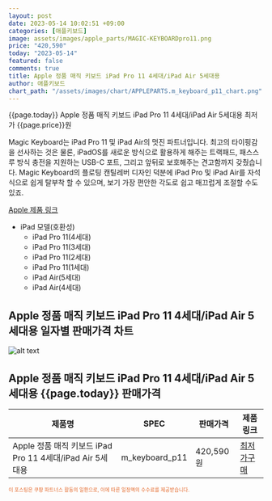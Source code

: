 ```yaml
---
layout: post
date: 2023-05-14 10:02:51 +09:00
categories: [애플키보드]
image: assets/images/apple_parts/MAGIC-KEYBOARDpro11.png
price: "420,590"
today: "2023-05-14"
featured: false
comments: true
title: Apple 정품 매직 키보드 iPad Pro 11 4세대/iPad Air 5세대용
author: 애플키보드
chart_path: "/assets/images/chart/APPLEPARTS.m_keyboard_p11_chart.png"
---
```


{{page.today}} Apple 정품 매직 키보드 iPad Pro 11 4세대/iPad Air 5세대용 최저가 {{page.price}}원

Magic Keyboard는 iPad Pro 11 및 iPad Air의 멋진 파트너입니다. 최고의 타이핑감을 선사하는 것은 물론, iPadOS를 새로운 방식으로 활용하게 해주는 트랙패드, 패스스루 방식 충전을 지원하는 USB-C 포트, 그리고 앞뒤로 보호해주는 견고함까지 갖췄습니다. Magic Keyboard의 플로팅 캔틸레버 디자인 덕분에 iPad Pro 및 iPad Air를 자석식으로 쉽게 탈부착 할 수 있으며, 보기 가장 편안한 각도로 쉽고 매끄럽게 조절할 수도 있죠.

<a href='https://www.apple.com/kr/shop/product/MXQT2KH/A/ipad-pro-114%EC%84%B8%EB%8C%80-%EB%B0%8F-ipad-air5%EC%84%B8%EB%8C%80%EC%9A%A9-magic-keyboard-%ED%95%9C%EA%B5%AD%EC%96%B4-%EB%B8%94%EB%9E%99' target='_blank'>Apple 제품 링크</a>

- iPad 모델(호환성)
  - iPad Pro 11(4세대)
  - iPad Pro 11(3세대)
  - iPad Pro 11(2세대)
  - iPad Pro 11(1세대)
  - iPad Air(5세대)
  - iPad Air(4세대)

## Apple 정품 매직 키보드 iPad Pro 11 4세대/iPad Air 5세대용 일자별 판매가격 차트
![alt text]({{page.chart_path}} "Apple 정품 매직 키보드 iPad Pro 11 4세대/iPad Air 5세대용 판매가격 차트")

## Apple 정품 매직 키보드 iPad Pro 11 4세대/iPad Air 5세대용 {{page.today}} 판매가격
<main>
<table id="rwd-table-large">
  <thead>
    <tr>
      <th>제품명</th>
      <th>SPEC</th>
      <th>판매가격</th>
      <th>제품링크</th>
    </tr>
  </thead>
  <tbody><tr>
        <td>Apple 정품 매직 키보드 iPad Pro 11 4세대/iPad Air 5세대용</td>
        <td>m_keyboard_p11</td>
        <td>420,590원</td>
        <td><a href='https://link.coupang.com/a/SG8XP' target='_blank'>최저가구매</a></td>
        </tr></tbody>
</table>
</main>
<div style="color:#e56a2c;font-size: 0.7em;" >
이 포스팅은 쿠팡 파트너스 활동의 일환으로, 이에 따른 일정액의 수수료를 제공받습니다.
</div>
